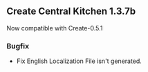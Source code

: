 ## Create Central Kitchen 1.3.7b

Now compatible with Create-0.5.1

### Bugfix
- Fix English Localization File isn't generated.